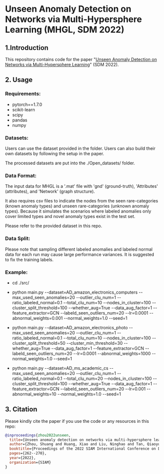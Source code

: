 # Unseen Anomaly Detection on Networks via Multi-Hypersphere Learning (MHGL, SDM 2022)

## 1.Introduction
This repository contains code for the paper "[Unseen Anomaly Detection on Networks via Multi-Hypersphere Learning](https://epubs.siam.org/doi/pdf/10.1137/1.9781611977172.30)" (SDM 2022).

## 2. Usage
### Requirements:
+ pytorch==1.7.0
+ scikit-learn
+ scipy
+ pandas
+ numpy

### Datasets:
Users can use the dataset provided in the folder. Users can also build their own datasets by following the setup in the paper.

The processed datasets are put into the ./Open_datasets/ folder.

### Data Format:
The input data for MHGL is a '.mat' file with 'gnd' (ground-truth), 'Attributes' (attributes), and 'Network' (graph structure).

It also requires csv files to indicate the nodes from the seen rare-categories (known anomaly types) and unseen rare-categories (unknown anomaly types). Because it simulates the scenarios where labeled anomalies only cover limited types and novel anomaly types exist in the test set. 

Please refer to the provided dataset in this repo. 

### Data Split:
Please note that sampling different labeled anomalies and labeled normal data for each run may cause large performance variances. 
It is suggested to fix the training labels.

### Example:
+ cd ./src/

+ python main.py --dataset=AD_amazon_electronics_computers --max_used_seen_anomalies=20  --outlier_clu_num=1 --ratio_labeled_normal=0.1 --total_clu_num=10 --nodes_in_cluster=100  --cluster_split_threshold=100  --whether_aug=True --data_aug_factor=1 --feature_extractor=GCN --labeld_seen_outliers_num=20 --lr=0.0001 --abnormal_weights=0.001 --normal_weights=1.0 --seed=1
+ python main.py --dataset=AD_amazon_electronics_photo --max_used_seen_anomalies=20  --outlier_clu_num=1 --ratio_labeled_normal=0.1 --total_clu_num=10 --nodes_in_cluster=100  --cluster_split_threshold=50 --cluster_min_threshold=30  --whether_aug=True --data_aug_factor=1 --feature_extractor=GCN --labeld_seen_outliers_num=20 --lr=0.0001 --abnormal_weights=1000 --normal_weights=1.0 --seed=1
+ python main.py --dataset=AD_ms_academic_cs --max_used_seen_anomalies=20  --outlier_clu_num=1 --ratio_labeled_normal=0.1 --total_clu_num=20 --nodes_in_cluster=100  --cluster_split_threshold=100  --whether_aug=True --data_aug_factor=1 --feature_extractor=GCN --labeld_seen_outliers_num=20 --lr=0.001 --abnormal_weights=10 --normal_weights=1.0 --seed=1


## 3. Citation
Please kindly cite the paper if you use the code or any resources in this repo:
```bib
@inproceedings{zhou2022unseen,
  title={Unseen anomaly detection on networks via multi-hypersphere learning},
  author={Zhou, Shuang and Huang, Xiao and Liu, Ninghao and Tan, Qiaoyu and Chung, Fu-Lai},
  booktitle={Proceedings of the 2022 SIAM International Conference on Data Mining (SDM)},
  pages={262--270},
  year={2022},
  organization={SIAM}
}
```

